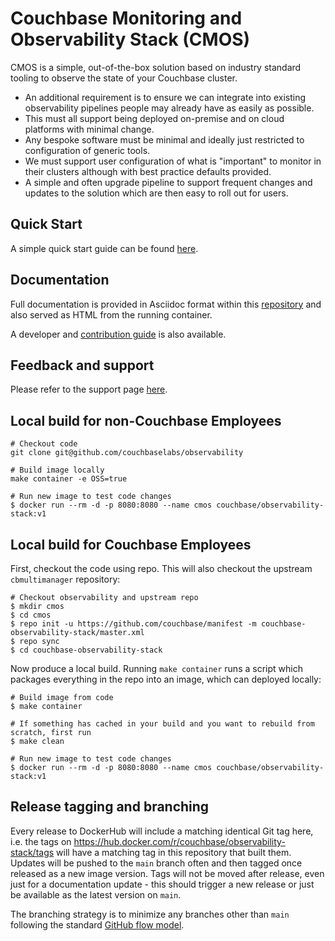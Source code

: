 # Couchbase Monitoring and Observability Stack (CMOS)

CMOS is a simple, out-of-the-box solution based on industry standard tooling to observe the state of your Couchbase cluster.
* An additional requirement is to ensure we can integrate into existing observability pipelines people may already have as easily as possible.
* This must all support being deployed on-premise and on cloud platforms with minimal change.
* Any bespoke software must be minimal and ideally just restricted to configuration of generic tools.
* We must support user configuration of what is "important" to monitor in their clusters although with best practice defaults provided.
* A simple and often upgrade pipeline to support frequent changes and updates to the solution which are then easy to roll out for users.

## Quick Start

A simple quick start guide can be found [here](./docs/modules/ROOT/pages/quickstart.adoc).

## Documentation

Full documentation is provided in Asciidoc format within this [repository](./docs/modules/ROOT/pages/index.adoc) and also served as HTML from the running container.

A developer and [contribution guide](./CONTRIBUTING.md) is also available.

## Feedback and support

Please refer to the support page [here](./docs/modules/ROOT/pages/support.adoc).

## Local build for non-Couchbase Employees

```
# Checkout code
git clone git@github.com/couchbaselabs/observability

# Build image locally
make container -e OSS=true

# Run new image to test code changes
$ docker run --rm -d -p 8080:8080 --name cmos couchbase/observability-stack:v1
```

## Local build for Couchbase Employees

First, checkout the code using repo. This will also checkout the upstream `cbmultimanager` repository:

```
# Checkout observability and upstream repo
$ mkdir cmos
$ cd cmos
$ repo init -u https://github.com/couchbase/manifest -m couchbase-observability-stack/master.xml
$ repo sync
$ cd couchbase-observability-stack
```

Now produce a local build. Running `make container` runs a script which packages everything in the repo into an image, which can deployed locally:

```
# Build image from code
$ make container

# If something has cached in your build and you want to rebuild from scratch, first run
$ make clean

# Run new image to test code changes
$ docker run --rm -d -p 8080:8080 --name cmos couchbase/observability-stack:v1
```

## Release tagging and branching
Every release to DockerHub will include a matching identical Git tag here, i.e. the tags on https://hub.docker.com/r/couchbase/observability-stack/tags will have a matching tag in this repository that built them.
Updates will be pushed to the `main` branch often and then tagged once released as a new image version.
Tags will not be moved after release, even just for a documentation update - this should trigger a new release or just be available as the latest version on `main`.

The branching strategy is to minimize any branches other than `main` following the standard [GitHub flow model](https://guides.github.com/introduction/flow/).
